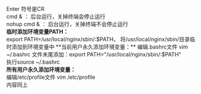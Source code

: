 Enter 符号是CR  
cmd & ： 后台运行，关掉终端会停止运行   
nohup cmd & ： 后台运行，关掉终端不会停止运行  
**临时添加环境变量PATH：**  
export PATH=/usr/local/nginx/sbin/:$PATH， 将/usr/local/nginx/sbin/目录临时添加到环境变量中  
**当前用户永久添加环境变量：**  
编辑.bashrc文件 vim ~/.bashrc  
文件末尾添加：export PATH="/usr/local/nginx/sbin/:$PATH"  
执行source ~/.bashrc  
**所有用户永久添加环境变量：**  
编辑/etc/profile文件 vim /etc/profile   
内容同上    
